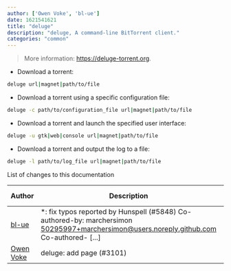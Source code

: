 ```yaml
---
author: ['Owen Voke', 'bl-ue']
date: 1621541621
title: "deluge"
description: "deluge, A command-line BitTorrent client."
categories: "common"
---
```

> More information: <https://deluge-torrent.org>.

- Download a torrent:

```bash
deluge url|magnet|path/to/file
```

- Download a torrent using a specific configuration file:

```bash
deluge -c path/to/configuration_file url|magnet|path/to/file
```

- Download a torrent and launch the specified user interface:

```bash
deluge -u gtk|web|console url|magnet|path/to/file
```

- Download a torrent and output the log to a file:

```bash
deluge -l path/to/log_file url|magnet|path/to/file
```
List of changes to this documentation


Author | Description | ISO 8601 Date | GitHub link
------|-----|-----|-----
[bl-ue](mailto:54780737+bl-ue@users.noreply.github.com) | *: fix typos reported by Hunspell (#5848) Co-authored-by: marchersimon <50295997+marchersimon@users.noreply.github.com> Co-authored- [...] | 2021-05-20T22:13:41 | [8ebd171d6f00](https://github.com/tldr-pages/tldr/commit/8ebd171d6f001698709fefc02b1fd5cc9f3a99c4)
[Owen Voke](mailto:owzie123@gmail.com) | deluge: add page (#3101) | 2019-06-10T15:12:07 | [f0d8b51caf6c](https://github.com/tldr-pages/tldr/commit/f0d8b51caf6c706a19a321b13562d71a169ee839)

